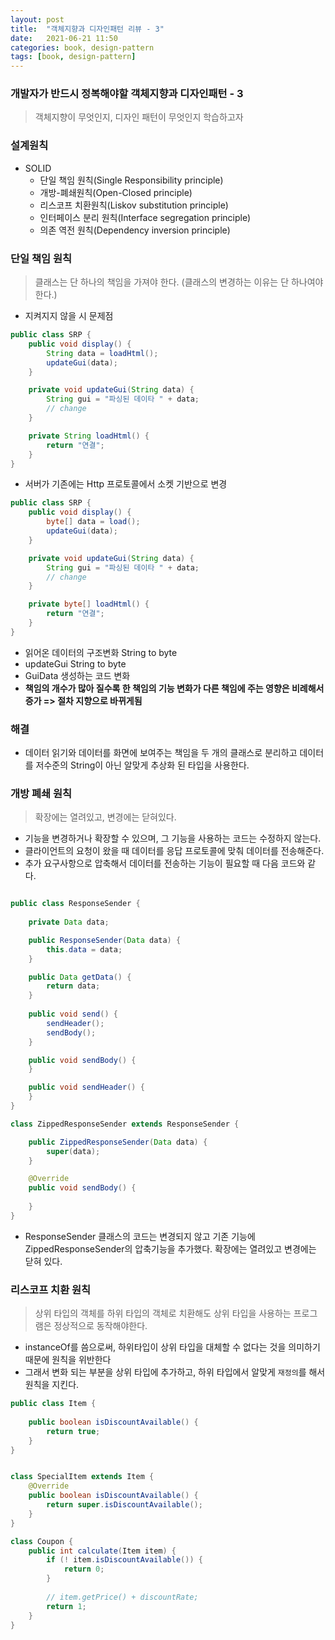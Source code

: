 ```yaml
---
layout: post
title:  "객체지향과 디자인패턴 리뷰 - 3"
date:   2021-06-21 11:50
categories: book, design-pattern
tags: [book, design-pattern]
---
```


### 개발자가 반드시 정복해야할 객체지향과 디자인패턴 - 3

> 객체지향이 무엇인지, 디자인 패턴이 무엇인지 학습하고자

### 설계원칙
- SOLID 
    - 단일 책임 원칙(Single Responsibility principle)
    - 개방-폐쇄원칙(Open-Closed principle)
    - 리스코프 치환원칙(Liskov substitution principle)
    - 인터페이스 분리 원칙(Interface segregation principle)
    - 의존 역전 원칙(Dependency inversion principle)


### 단일 책임 원칙
> 클래스는 단 하나의 책임을 가져야 한다. (클래스의 변경하는 이유는 단 하나여야한다.)

- 지켜지지 않을 시 문제점

```java
public class SRP {
    public void display() {
        String data = loadHtml();
        updateGui(data);
    }

    private void updateGui(String data) {
        String gui = "파싱된 데이타 " + data;
        // change
    }

    private String loadHtml() {
        return "연결";
    }
}
```
- 서버가 기존에는 Http 프로토콜에서 소켓 기반으로 변경
```java
public class SRP {
    public void display() {
        byte[] data = load();
        updateGui(data);
    }

    private void updateGui(String data) {
        String gui = "파싱된 데이타 " + data;
        // change
    }

    private byte[] loadHtml() {
        return "연결";
    }
}
```
- 읽어온 데이터의 구조변화 String to byte
- updateGui String to byte
- GuiData 생성하는 코드 변화
- __책임의 개수가 많아 질수록 한 책임의 기능 변화가 다른 책임에 주는 영향은 비례해서 증가 => 절차 지향으로 바뀌게됨__

### 해결
- 데이터 읽기와 데이터를 화면에 보여주는 책임을 두 개의 클래스로 분리하고 데이터를 저수준의 String이 아닌 알맞게 추상화 된 타입을 사용한다.


### 개방 폐쇄 원칙
> 확장에는 열려있고, 변경에는 닫혀있다.
- 기능을 변경하거나 확장할 수 있으며, 그 기능을 사용하는 코드는 수정하지 않는다.
- 클라이언트의 요청이 왔을 때 데이터를 응답 프로토콜에 맞춰 데이터를 전송해준다.
- 추가 요구사항으로 압축해서 데이터를 전송하는 기능이 필요할 때 다음 코드와 같다.
```java

public class ResponseSender {
    
    private Data data;

    public ResponseSender(Data data) {
        this.data = data;
    }

    public Data getData() {
        return data;
    }
    
    public void send() {
        sendHeader();
        sendBody();
    }

    public void sendBody() {
    }

    public void sendHeader() {
    }
}

class ZippedResponseSender extends ResponseSender {

    public ZippedResponseSender(Data data) {
        super(data);
    }

    @Override
    public void sendBody() {
        
    }
}
```
- ResponseSender 클래스의 코드는 변경되지 않고 기존 기능에 ZippedResponseSender의 압축기능을 추가했다. 확장에는 열려있고 변경에는 닫혀 있다.

### 리스코프 치환 원칙
> 상위 타입의 객체를 하위 타입의 객체로 치환해도 상위 타입을 사용하는 프로그램은 정상적으로 동작해야한다.

- instanceOf를 씀으로써, 하위타입이 상위 타입을 대체할 수 없다는 것을 의미하기 때문에 원칙을 위반한다
- 그래서 변화 되는 부분을 상위 타입에 추가하고, 하위 타입에서 알맞게 `재정의`를 해서 원칙을 지킨다.

```java
public class Item {
    
    public boolean isDiscountAvailable() {
        return true;
    }
}


class SpecialItem extends Item {
    @Override
    public boolean isDiscountAvailable() {
        return super.isDiscountAvailable();
    }
}

class Coupon {
    public int calculate(Item item) {
        if (! item.isDiscountAvailable()) {
            return 0;
        }
        
        // item.getPrice() + discountRate;
        return 1;
    }
}
```